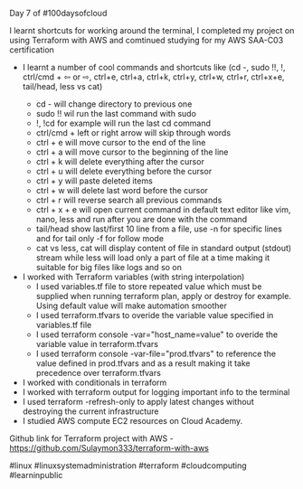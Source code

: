 Day 7 of #100daysofcloud

I learnt shortcuts for working around the terminal, I completed my project on using Terraform with AWS and comtinued studying for my AWS SAA-C03 certification

- I learnt a number of cool commands and shortcuts like (cd -, sudo !!, !<cmd>, ctrl/cmd + ⇦ or ⇨, ctrl+e, ctrl+a, ctrl+k, ctrl+y, ctrl+w, ctrl+r, ctrl+x+e, tail/head, less vs cat)
  - cd - will change directory to previous one
  - sudo !! wil run the last command with sudo
  - !<cmd>, !cd for example will run the last cd command
  - ctrl/cmd + left or right arrow will skip through words
  - ctrl + e will move cursor to the end of the line
  - ctrl + a will move cursor to the beginning of the line
  - ctrl + k will delete everything after the cursor
  - ctrl + u will delete everything before the cursor
  - ctrl + y will paste deleted items
  - ctrl + w will delete last word before the cursor
  - ctrl + r will reverse search all previous commands
  - ctrl + x + e will open current command in default text editor like vim, nano, less and run after you are done with the command
  - tail/head show last/first 10 line from a file, use -n for specific lines and for tail only -f for follow mode
  - cat vs less, cat will display content of file in standard output (stdout) stream while less will load only a part of file at a time making it suitable for big files like logs and so on
- I worked with Terraform variables (with string interpolation)
  - I used variables.tf file to store repeated value which must be supplied when running terraform plan, apply or destroy for example. Using default value will make automation smoother
  - I used terraform.tfvars to overide the variable value specified in variables.tf file
  - I used terraform console -var="host_name=value" to overide the variable value in terraform.tfvars
  - I used terraform console -var-file="prod.tfvars" to reference the value defined in prod.tfvars and as a result making it take precedence over terraform.tfvars
- I worked with conditionals in terraform
- I worked with terraform output for logging important info to the terminal
- I used terraform -refresh-only to apply latest changes without destroying the current infrastructure
- I studied AWS compute EC2 resources on Cloud Academy.

Github link for Terraform project with AWS - https://github.com/Sulaymon333/terraform-with-aws

#linux #linuxsystemadministration #terraform #cloudcomputing #learninpublic
